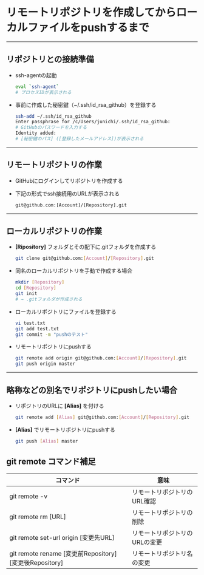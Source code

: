 # リモートリポジトリを作成してからローカルファイルをpushするまで

***

## リポジトリとの接続準備

* ssh-agentの起動

  ```bash
  eval `ssh-agent`
  # プロセスIDが表示される
  ```

* 事前に作成した秘密鍵（~/.ssh/id_rsa_github）を登録する

  ```bash
  ssh-add ~/.ssh/id_rsa_github
  Enter passphrase for /c/Users/junichi/.ssh/id_rsa_github:
  # GitHubのパスワードを入力する
  Identity added:
  # [秘密鍵のパス] ([登録したメールアドレス])が表示される
  ```

***

## リモートリポジトリの作業

* GitHubにログインしてリポジトリを作成する
* 下記の形式でssh接続用のURLが表示される

  ```txt
  git@github.com:[Account]/[Repository].git
  ```

***

## ローカルリポジトリの作業

* __[Ripository]__ フォルダとその配下に.gitフォルダを作成する

  ```bash
  git clone git@github.com:[Account]/[Repository].git
  ```

* 同名のローカルリポジトリを手動で作成する場合

  ```bash
  mkdir [Repository]
  cd [Repository]
  git init
  # → .gitフォルダが作成される
  ```

* ローカルリポジトリにファイルを登録する

  ```bash
  vi test.txt
  git add test.txt
  git commit -m "pushのテスト"
  ```

* リモートリポジトリにpushする

  ```bash
  git remote add origin git@github.com:[Account]/[Repository].git
  git push origin master
  ```

***

## 略称などの別名でリポジトリにpushしたい場合

* リポジトリのURLに __[Alias]__ を付ける

  ```bash
  git remote add [Alias] git@github.com:[Account]/[Repository].git
  ```

* __[Alias]__ でリモートリポジトリにpushする

  ```bash
  git push [Alias] master
  ```

## git remote コマンド補足

コマンド|意味
-|-
git remote -v|リモートリポジトリのURL確認
git remote rm [URL]|リモートリポジトリの削除
git remote set-url origin [変更先URL]|リモートリポジトリのURLの変更
git remote rename [変更前Repository] [変更後Repository]|リモートリポジトリ名の変更
